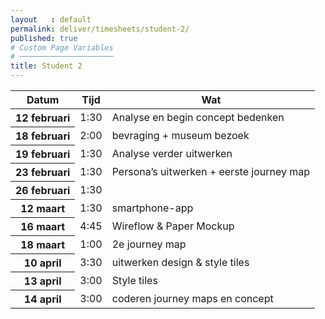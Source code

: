 ```yaml
---
layout   : default
permalink: deliver/timesheets/student-2/
published: true
# Custom Page Variables
# ─────────────────────
title: Student 2
---
```

<!-- {%- comment %}
Vul de timesheet aan in het bestand `_data/timesheet-2.yml`
{%- endcomment %}

{% include timesheet.md timesheet=site.data.timesheet-2 %} -->

<table class="table">
  <thead>
    <tr>
      <th scope="col">Datum</th>
      <th scope="col">Tijd</th>
      <th scope="col">Wat</th>
    </tr>
  </thead>
  <tbody>
    <tr>
      <th scope="row">12 februari </th>
      <td>1:30</td>
      <td>Analyse en begin concept bedenken</td>
    </tr>
    <tr>
      <th scope="row">18 februari</th>
      <td>2:00</td>
      <td>bevraging + museum bezoek</td>
    </tr>
    <tr>
      <th scope="row">19 februari</th>
      <td>1:30</td>
      <td>Analyse verder uitwerken</td>
    </tr>
    <tr>
      <th scope="row">23 februari</th>
      <td>1:30</td>
      <td>Persona’s uitwerken + eerste journey map</td>
    </tr>
     <tr>
      <th scope="row">26 februari</th>
      <td>1:30</td>
      <td></td>
    </tr>
     <tr>
      <th scope="row">12 maart</th>
      <td>1:30</td>
      <td>smartphone-app</td>
    </tr>
         <tr>
      <th scope="row">16 maart</th>
      <td>4:45</td>
      <td>Wireflow & Paper Mockup</td>
    </tr>
             <tr>
      <th scope="row">18 maart</th>
      <td>1:00</td>
      <td>2e journey map</td>
    </tr>
     <tr>
      <th scope="row">10 april</th>
      <td>3:30</td>
      <td>uitwerken design & style tiles</td>
    </tr>
    <tr>
      <th scope="row">13 april</th>
      <td>3:00</td>
      <td>Style tiles </td>
    </tr>
    <tr>
      <th scope="row">14 april</th>
      <td>3:00</td>
      <td>coderen journey maps en concept</td>
    </tr>
    
  </tbody>
</table>
